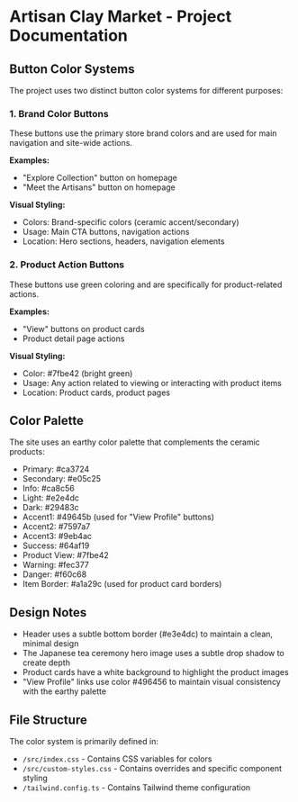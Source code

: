 # Artisan Clay Market - Project Documentation

## Button Color Systems

The project uses two distinct button color systems for different purposes:

### 1. Brand Color Buttons

These buttons use the primary store brand colors and are used for main navigation and site-wide actions.

**Examples:**
- "Explore Collection" button on homepage
- "Meet the Artisans" button on homepage

**Visual Styling:**
- Colors: Brand-specific colors (ceramic accent/secondary)
- Usage: Main CTA buttons, navigation actions
- Location: Hero sections, headers, navigation elements

### 2. Product Action Buttons

These buttons use green coloring and are specifically for product-related actions.

**Examples:**
- "View" buttons on product cards
- Product detail page actions

**Visual Styling:**
- Color: #7fbe42 (bright green)
- Usage: Any action related to viewing or interacting with product items
- Location: Product cards, product pages

## Color Palette

The site uses an earthy color palette that complements the ceramic products:

- Primary: #ca3724
- Secondary: #e05c25
- Info: #ca8c56
- Light: #e2e4dc
- Dark: #29483c
- Accent1: #49645b (used for "View Profile" buttons)
- Accent2: #7597a7
- Accent3: #9eb4ac
- Success: #64af19
- Product View: #7fbe42
- Warning: #fec377
- Danger: #f60c68
- Item Border: #a1a29c (used for product card borders)

## Design Notes

- Header uses a subtle bottom border (#e3e4dc) to maintain a clean, minimal design
- The Japanese tea ceremony hero image uses a subtle drop shadow to create depth
- Product cards have a white background to highlight the product images
- "View Profile" links use color #496456 to maintain visual consistency with the earthy palette

## File Structure

The color system is primarily defined in:
- `/src/index.css` - Contains CSS variables for colors
- `/src/custom-styles.css` - Contains overrides and specific component styling
- `/tailwind.config.ts` - Contains Tailwind theme configuration
